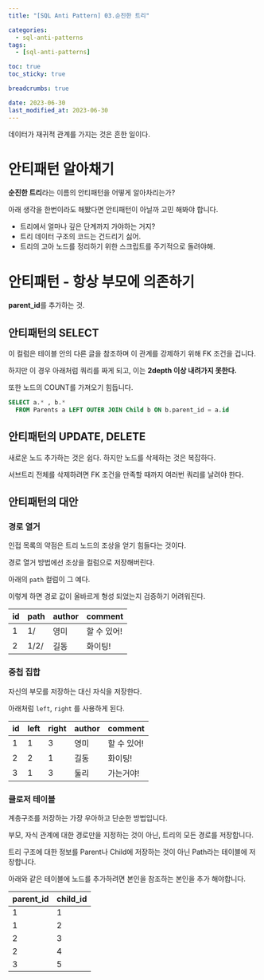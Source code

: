 ```yaml
---
title: "[SQL Anti Pattern] 03.순진한 트리"

categories:
  - sql-anti-patterns
tags:
  - [sql-anti-patterns]

toc: true
toc_sticky: true

breadcrumbs: true

date: 2023-06-30
last_modified_at: 2023-06-30
---
```


데이터가 재귀적 관계를 가지는 것은 흔한 일이다.

# 안티패턴 알아채기
**순진한 트리**라는 이름의 안티패턴을 어떻게 알아차리는가?

아래 생각을 한번이라도 해봤다면 안티패턴이 아닐까 고민 해봐야 합니다.


- 트리에서 얼마나 깊은 단계까지 가야하는 거지?
- 트리 데이터 구조의 코드는 건드리기 싫어.
- 트리의 고아 노드를 정리하기 위한 스크립트를 주기적으로 돌려야해.

# 안티패턴 - 항상 부모에 의존하기
**parent_id**를 추가하는 것.


## 안티패턴의 SELECT
이 컬럼은 테이블 안의 다른 글을 참조하며 이 관계를 강제하기 위해 FK 조건을 겁니다.

하지만 이 경우 아래처럼 쿼리를 짜게 되고, 이는 **2depth 이상 내려가지 못한다.**

또한 노드의 COUNT를 가져오기 힘듭니다.


```sql 
SELECT a.* , b.*
  FROM Parents a LEFT OUTER JOIN Child b ON b.parent_id = a.id
```



## 안티패턴의 UPDATE, DELETE
새로운 노드 추가하는 것은 쉽다. 하지만 노드를 삭제하는 것은 복잡하다.

서브트리 전체를 삭제하려면 FK 조건을 만족할 때까지 여러번 쿼리를 날려야 한다.




## 안티패턴의 대안

### 경로 열거
인접 목록의 약점은 트리 노드의 조상을 얻기 힘들다는 것이다.

경로 열거 방법에선 조상을 컬럼으로 저장해버린다.

아래의 `path` 컬럼이 그 예다.



이렇게 하면 경로 값이 올바르게 형성 되었는지 검증하기 어려워진다.

| id | path | author | comment |
|----|------|--------|---------|
| 1  | 1/   | 영미     | 할 수 있어! |
| 2  | 1/2/ | 길동     | 화이팅!    |


### 중첩 집합
자신의 부모를 저장하는 대신 자식을 저장한다.

아래처럼 `left`, `right` 를 사용하게 된다.

| id | left | right | author | comment |
|----|------|-------|--------|---------|
| 1  | 1    | 3     | 영미     | 할 수 있어! |
| 2  | 2    | 1     | 길동     | 화이팅!    |
| 3  | 1    | 3     | 둘리     | 가는거야!   |


### 클로저 테이블
계층구조를 저장하는 가장 우아하고 단순한 방법입니다.

부모, 자식 관계에 대한 경로만을 지정하는 것이 아닌, 트리의 모든 경로를 저장합니다.


트리 구조에 대한 정보를 Parent나 Child에 저장하는 것이 아닌 Path라는 테이블에 저장합니다.


아래와 같은 테이블에 노드를 추가하려면 본인을 참조하는 본인을 추가 해야합니다.


| parent_id | child_id |
|-----------|----------|
| 1         | 1        |
| 1         | 2        |
| 2         | 3        |
| 2         | 4        |
| 3         | 5        |

